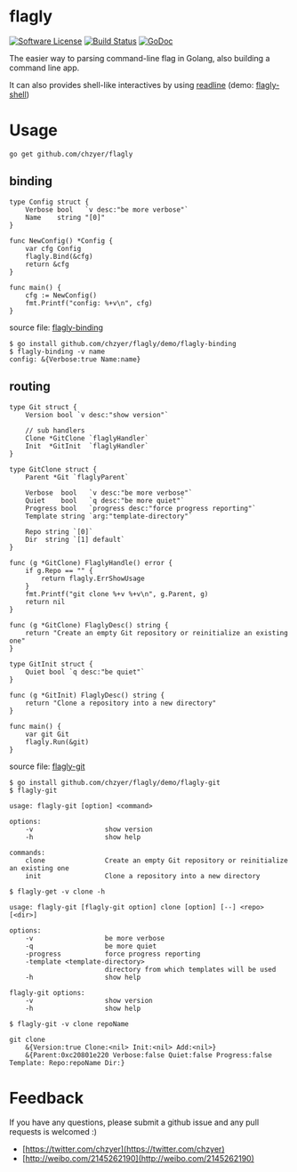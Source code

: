 # flagly

[![Software License](https://img.shields.io/badge/license-MIT-brightgreen.svg)](LICENSE.md)
[![Build Status](https://travis-ci.org/chzyer/flagly.svg?branch=master)](https://travis-ci.org/chzyer/flagly)
[![GoDoc](https://godoc.org/github.com/chzyer/flagly?status.svg)](https://godoc.org/github.com/chzyer/flagly)

The easier way to parsing command-line flag in Golang, also building a command line app.

It can also provides shell-like interactives by using [readline](https://github.com/chzyer/readline) (demo: [flagly-shell](https://github.com/chzyer/flagly/blob/master/demo/flagly-shell/flagly-shell.go))

# Usage

```
go get github.com/chzyer/flagly
```

## binding

```{go}
type Config struct {
	Verbose bool   `v desc:"be more verbose"`
	Name    string "[0]"
}

func NewConfig() *Config {
	var cfg Config
	flagly.Bind(&cfg)
	return &cfg
}

func main() {
	cfg := NewConfig()
	fmt.Printf("config: %+v\n", cfg)
}
```

source file: [flagly-binding](https://github.com/chzyer/flagly/blob/master/demo/flagly-binding/flagly-binding.go)

```
$ go install github.com/chzyer/flagly/demo/flagly-binding
$ flagly-binding -v name
config: &{Verbose:true Name:name}
```

## routing

```{go}
type Git struct {
	Version bool `v desc:"show version"`
	
	// sub handlers
	Clone *GitClone `flaglyHandler`
	Init  *GitInit  `flaglyHandler`
}

type GitClone struct {
	Parent *Git `flaglyParent`

	Verbose  bool   `v desc:"be more verbose"`
	Quiet    bool   `q desc:"be more quiet"`
	Progress bool   `progress desc:"force progress reporting"`
	Template string `arg:"template-directory"`

	Repo string `[0]`
	Dir  string `[1] default`
}

func (g *GitClone) FlaglyHandle() error {
	if g.Repo == "" {
		return flagly.ErrShowUsage
	}
	fmt.Printf("git clone %+v %+v\n", g.Parent, g)
	return nil
}

func (g *GitClone) FlaglyDesc() string {
	return "Create an empty Git repository or reinitialize an existing one"
}

type GitInit struct {
	Quiet bool `q desc:"be quiet"`
}

func (g *GitInit) FlaglyDesc() string {
	return "Clone a repository into a new directory"
}

func main() {
	var git Git
	flagly.Run(&git)
}
```

source file: [flagly-git](https://github.com/chzyer/flagly/blob/master/demo/flagly-git/flagly-git.go)

```{shell}
$ go install github.com/chzyer/flagly/demo/flagly-git
$ flagly-git

usage: flagly-git [option] <command>

options:
    -v                  show version
    -h                  show help

commands:
    clone               Create an empty Git repository or reinitialize an existing one
    init                Clone a repository into a new directory
	
$ flagly-get -v clone -h

usage: flagly-git [flagly-git option] clone [option] [--] <repo> [<dir>]

options:
    -v                  be more verbose
    -q                  be more quiet
    -progress           force progress reporting
    -template <template-directory>
                        directory from which templates will be used
    -h                  show help

flagly-git options:
    -v                  show version
    -h                  show help
	
$ flagly-git -v clone repoName

git clone
    &{Version:true Clone:<nil> Init:<nil> Add:<nil>}
    &{Parent:0xc20801e220 Verbose:false Quiet:false Progress:false Template: Repo:repoName Dir:}
```

# Feedback

If you have any questions, please submit a github issue and any pull requests is welcomed :)

* [https://twitter.com/chzyer](https://twitter.com/chzyer)  
* [http://weibo.com/2145262190](http://weibo.com/2145262190)  
